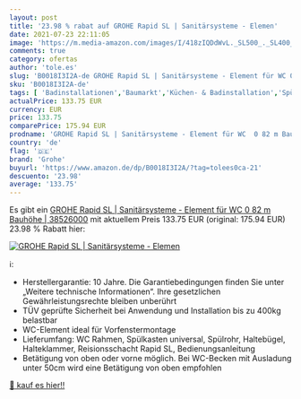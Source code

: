 ```yaml
---
layout: post
title: '23.98 % rabat auf GROHE Rapid SL | Sanitärsysteme - Elemen'
date: 2021-07-23 22:11:05
image: 'https://m.media-amazon.com/images/I/418zIQDdWvL._SL500_._SL400_.jpg'
comments: true
category: ofertas
author: 'tole.es'
slug: 'B0018I3I2A-de GROHE Rapid SL | Sanitärsysteme - Element für WC 0 82 m...'
sku: 'B0018I3I2A-de'
tags: [ 'Badinstallationen','Baumarkt','Küchen- & Badinstallation','Spülkästen','grohe', ]
actualPrice: 133.75 EUR
currency: EUR
price: 133.75
comparePrice: 175.94 EUR
prodname: 'GROHE Rapid SL | Sanitärsysteme - Element für WC  0 82 m Bauhöhe | 38526000'
country: 'de'
flag: '🇩🇪'
brand: 'Grohe'
buyurl: 'https://www.amazon.de/dp/B0018I3I2A/?tag=tolees0ca-21'
descuento: '23.98'
average: '133.75'
---
```


Es gibt ein [GROHE Rapid SL | Sanitärsysteme - Element für WC  0 82 m Bauhöhe | 38526000](https://www.amazon.de/dp/B0018I3I2A/?tag=tolees0ca-21) mit aktuellem Preis 133.75 EUR (original: 175.94 EUR) 23.98 % Rabatt hier:

[![GROHE Rapid SL | Sanitärsysteme - Elemen](https://m.media-amazon.com/images/I/418zIQDdWvL._SL500_._SL400_.jpg)](https://www.amazon.de/dp/B0018I3I2A/?tag=tolees0ca-21)

ℹ️:

- Herstellergarantie: 10 Jahre. Die Garantiebedingungen finden Sie unter „Weitere technische Informationen“. Ihre gesetzlichen Gewährleistungsrechte bleiben unberührt
- TÜV geprüfte Sicherheit bei Anwendung und Installation bis zu 400kg belastbar
- WC-Element ideal für Vorfenstermontage
- Lieferumfang: WC Rahmen, Spülkasten universal, Spülrohr, Haltebügel, Halteklammer, Reisionsschacht Rapid SL, Bedienungsanleitung
- Betätigung von oben oder vorne möglich. Bei WC-Becken mit Ausladung unter 50cm wird eine Betätigung von oben empfohlen

[🛒 kauf es hier!!](https://www.amazon.de/dp/B0018I3I2A/?tag=tolees0ca-21)
